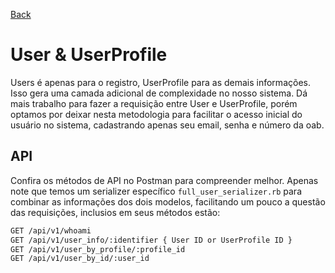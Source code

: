 [Back](../README.md)

# User & UserProfile

Users é apenas para o registro, UserProfile para as demais informações. Isso gera uma camada adicional de complexidade no nosso sistema. Dá mais trabalho para fazer a requisição entre User e UserProfile, porém optamos por deixar nesta metodologia para facilitar o acesso inicial do usuário no sistema, cadastrando apenas seu email, senha e número da oab.

## API

Confira os métodos de API no Postman para compreender melhor. Apenas note que temos um serializer específico `full_user_serializer.rb` para combinar as informações dos dois modelos, facilitando um pouco a questão das requisições, inclusios em seus métodos estão:

```md
GET /api/v1/whoami
GET /api/v1/user_info/:identifier { User ID or UserProfile ID }
GET /api/v1/user_by_profile/:profile_id
GET /api/v1/user_by_id/:user_id
```
